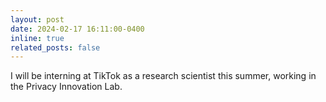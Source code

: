 ```yaml
---
layout: post
date: 2024-02-17 16:11:00-0400
inline: true 
related_posts: false
---
```


I will be interning at TikTok as a research scientist this summer, working in the Privacy Innovation Lab.